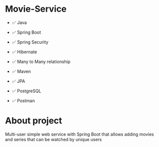 # Movie-Service

- ✅ Java 

- ✅ Spring Boot

- ✅ Spring Security

- ✅ Hibernate

- ✅ Many to Many relationship

- ✅ Maven

- ✅ JPA

- ✅ PostgreSQL

- ✅ Postman

# About project
Multi-user simple web service with Spring Boot that allows adding movies and series that can be watched by unique users
